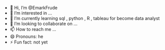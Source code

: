 - 👋 Hi, I’m @EmarkFrude
- 👀 I’m interested in ...
- 🌱 I’m currently learning sql , python , R , tableau for become data analyst 
- 💞️ I’m looking to collaborate on ...
- 📫 How to reach me ...
- 😄 Pronouns: he
- ⚡ Fun fact: not yet

<!---
EmarkFrude/EmarkFrude is a ✨ special ✨ repository because its `README.md` (this file) appears on your GitHub profile.
You can click the Preview link to take a look at your changes.
--->

